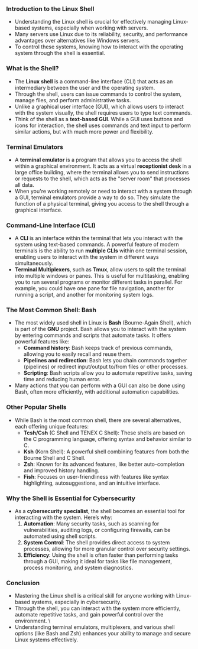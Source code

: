 ### **Introduction to the Linux Shell**
- Understanding the Linux shell is crucial for effectively managing Linux-based systems, especially when working with servers. 
- Many servers use Linux due to its reliability, security, and performance advantages over alternatives like Windows servers. 
- To control these systems, knowing how to interact with the operating system through the shell is essential.



### **What is the Shell?**
- The **Linux shell** is a command-line interface (CLI) that acts as an intermediary between the user and the operating system. 
- Through the shell, users can issue commands to control the system, manage files, and perform administrative tasks. 
- Unlike a graphical user interface (GUI), which allows users to interact with the system visually, the shell requires users to type text commands.
- Think of the shell as a **text-based GUI**. While a GUI uses buttons and icons for interaction, the shell uses commands and text input to perform similar actions, but with much more power and flexibility.



### **Terminal Emulators**
- A **terminal emulator** is a program that allows you to access the shell within a graphical environment. It acts as a virtual **receptionist desk** in a large office building, where the terminal allows you to send instructions or requests to the shell, which acts as the "server room" that processes all data.
- When you're working remotely or need to interact with a system through a GUI, terminal emulators provide a way to do so. They simulate the function of a physical terminal, giving you access to the shell through a graphical interface.



### **Command-Line Interface (CLI)**
- A **CLI** is an interface within the terminal that lets you interact with the system using text-based commands. A powerful feature of modern terminals is the ability to run **multiple CLIs** within one terminal session, enabling users to interact with the system in different ways simultaneously.
- **Terminal Multiplexers**, such as **Tmux**, allow users to split the terminal into multiple windows or panes. This is useful for multitasking, enabling you to run several programs or monitor different tasks in parallel. For example, you could have one pane for file navigation, another for running a script, and another for monitoring system logs.



### **The Most Common Shell: Bash**
- The most widely used shell in Linux is **Bash** (Bourne-Again Shell), which is part of the **GNU** project. Bash allows you to interact with the system by entering commands and scripts that automate tasks. It offers powerful features like:
	- **Command history**: Bash keeps track of previous commands, allowing you to easily recall and reuse them.
	- **Pipelines and redirection**: Bash lets you chain commands together (pipelines) or redirect input/output to/from files or other processes.
	- **Scripting**: Bash scripts allow you to automate repetitive tasks, saving time and reducing human error.
- Many actions that you can perform with a GUI can also be done using Bash, often more efficiently, with additional automation capabilities.



### **Other Popular Shells**
- While Bash is the most common shell, there are several alternatives, each offering unique features:
	- **Tcsh/Csh** (C Shell and TENEX C Shell): These shells are based on the C programming language, offering syntax and behavior similar to C.
	- **Ksh** (Korn Shell): A powerful shell combining features from both the Bourne Shell and C Shell.
	- **Zsh**: Known for its advanced features, like better auto-completion and improved history handling.
	- **Fish**: Focuses on user-friendliness with features like syntax highlighting, autosuggestions, and an intuitive interface.



### **Why the Shell is Essential for Cybersecurity**
- As a **cybersecurity specialist**, the shell becomes an essential tool for interacting with the system. Here’s why:
	1. **Automation**: Many security tasks, such as scanning for vulnerabilities, auditing logs, or configuring firewalls, can be automated using shell scripts.
	2. **System Control**: The shell provides direct access to system processes, allowing for more granular control over security settings.
	3. **Efficiency**: Using the shell is often faster than performing tasks through a GUI, making it ideal for tasks like file management, process monitoring, and system diagnostics.



### **Conclusion**
- Mastering the Linux shell is a critical skill for anyone working with Linux-based systems, especially in cybersecurity.
- Through the shell, you can interact with the system more efficiently, automate repetitive tasks, and gain powerful control over the environment. \
- Understanding terminal emulators, multiplexers, and various shell options (like Bash and Zsh) enhances your ability to manage and secure Linux systems effectively.